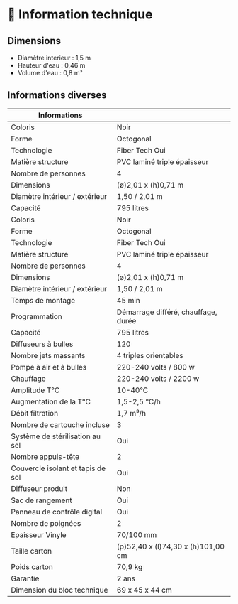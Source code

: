 # 📄 Information technique

## Dimensions

- Diamètre interieur : 1,5 m
- Hauteur d'eau : 0,46 m
- Volume d'eau : 0,8 m³

## Informations diverses

| Informations                      |                                     |
| --------------------------------- | ----------------------------------- |
| Coloris                           | Noir                                |
| Forme                             | Octogonal                           |
| Technologie                       | Fiber Tech Oui                      |
| Matière structure                 | PVC laminé triple épaisseur         |
| Nombre de personnes               | 4                                   |
| Dimensions                        | (ø)2,01 x (h)0,71 m                 |
| Diamètre intérieur / extérieur    | 1,50 / 2,01 m                       |
| Capacité                          | 795 litres                          |
| Coloris                           | Noir                                |
| Forme                             | Octogonal                           |
| Technologie                       | Fiber Tech Oui                      |
| Matière structure                 | PVC laminé triple épaisseur         |
| Nombre de personnes               | 4                                   |
| Dimensions                        | (ø)2,01 x (h)0,71 m                 |
| Diamètre intérieur / extérieur    | 1,50 / 2,01 m                       |
| Temps de montage                  | 45 min                              |
| Programmation                     | Démarrage différé, chauffage, durée |
| Capacité                          | 795 litres                          |
| Diffuseurs à bulles               | 120                                 |
| Nombre jets massants              | 4 triples orientables               |
| Pompe à air et à bulles           | 220-240 volts / 800 w               |
| Chauffage                         | 220-240 volts / 2200 w              |
| Amplitude T°C                     | 10-40°C                             |
| Augmentation de la T°C            | 1,5-2,5 °C/h                        |
| Débit filtration                  | 1,7 m³/h                            |
| Nombre de cartouche incluse       | 3                                   |
| Système de stérilisation au sel   | Oui                                 |
| Nombre appuis-tête                | 2                                   |
| Couvercle isolant et tapis de sol | Oui                                 |
| Diffuseur produit                 | Non                                 |
| Sac de rangement                  | Oui                                 |
| Panneau de contrôle digital       | Oui                                 |
| Nombre de poignées                | 2                                   |
| Epaisseur Vinyle                  | 70/100 mm                           |
| Taille carton                     | (p)52,40 x (l)74,30 x (h)101,00 cm  |
| Poids carton                      | 70,9 kg                             |
| Garantie                          | 2 ans                               |
| Dimension du bloc technique       | 69 x 45 x 44 cm                     |
